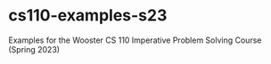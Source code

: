 # cs110-examples-s23
Examples for the Wooster CS 110 Imperative Problem Solving Course (Spring 2023)
